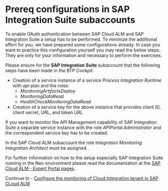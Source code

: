 # Prereq configurations in SAP Integration Suite subaccounts

To enable OAuth authentication between SAP Cloud ALM and SAP Integration Suite a setup has to be performed. 
To minimize the additional effort for you, we have prepared some configurations already. In case you want to practice this configuration yourself you may read the below steps. They are only for your information and necessary to perform the exercises.

Please ensure for the **SAP Integration Suite** subaccount that the following steps have been made in the BTP Cockpit:
- Creation of a service instance of a service *Process Integration Runtime* with *api* plan and the roles:
  -	*MonitoringArtifactsDeploy*
  -	*MonitoringDataRead*
  - *HealthCheckMonitoringDataRead*
- Creation of a service key for the above instance that provides client ID, client secret, URL, and token URL

If you want to monitor the API Management capability of SAP Integration Suite a separate service instance with the role *APIPortal.Administrator* and the correspondent service key has to be created.

In the SAP Cloud ALM subaccount the role *Integration Monitoring Integration Architect* must be assigned.

For further information on how to the setup especially SAP Integration Suite running in the Neo environment please read the documentation at the [SAP Cloud ALM - Expert Portal pages](https://support.sap.com/en/alm/sap-cloud-alm/operations/expert-portal/setup-managed-services/setup-cpi-neo.html).

Continue to - [Configure the monitoring of Cloud Integration tenant in SAP CLoud ALM](../../ex1/)
